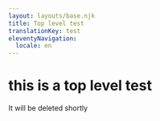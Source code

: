 ```yaml
---
layout: layouts/base.njk
title: Top level test
translationKey: test
eleventyNavigation:
  locale: en
---
```

# this is a top level test

It will be deleted shortly